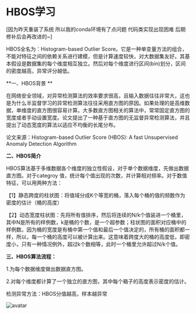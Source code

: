 
# HBOS学习

[因为昨天重装了系统 所以我的conda环境有了点问题 代码类实现出现困难 后期修补后会再改进的~] 

HBOS全名为：Histogram-based Outlier Score。它是⼀种单变量⽅法的组合，不能对特征之间的依赖关系进⾏建模，但是计算速度较快，对⼤数据集友好。其基本假设是数据集的每个维度相互独⽴。然后对每个维度进⾏区间(bin)划分，区间的密度越⾼，异常评分越低。

**一、HBOS背景 **

在网络安全领域，对异常检测算法的效率要求很高，且输入数据往往非常大，这也是为什么半监督学习的异常检测算法往往采用直方图的原因。如果处理的是高维数据，单维度的直方图很容易计算。大多数直方图相关的算法中，常常固定直方图的宽度或者手动设置宽度。论文提出了一种基于直方图的无监督异常检测算法，并且提出了动态宽度的算法以适应不均衡的长尾分布。 

论文来源：Histogram-based Outlier Score (HBOS): A fast Unsupervised Anomaly Detection Algorithm

**二、HBOS简介**

HBOS算法基于多维数据各个维度的独立性假设，对于单个数据维度，先做出数据直方图。对于categroy 值，统计每个值出现的次数，并计算相对频率。对于数值特征，可以用两种方法： 

【1】静态跨度的柱状图：将值域分成K个等宽的桶，落入每个桶的值的频数作为密度的估计（桶的高度） 

【2】动态宽度柱状图：先将所有值排序，然后将连续的N/k个值装进一个桶里，其中N是所有的样例数，k是桶的个数，是一个超参数；柱状图的面积对应桶中的样例数。因为桶的宽度是有桶中第一个值和最后一个值决定的，所有桶的面积都一样，所以，每一个桶的高度可以被计算出来。这意味着跨度大的桶的高度低，即密度小，只有一种情况例外，超过k个数相等，此时一个桶里允许超过N/k个值。

**三、HBOS算法流程：**

1.为每个数据维度做出数据直⽅图。 

2.对每个维度都计算了⼀个独⽴的直⽅图，其中每个箱⼦的⾼度表示密度的估计。

检测异常方法：HBOS分值越高，样本越异常

![avatar](https://github.com/longchenga/Overview-of-Abnormal-Detection-/blob/main/2Statistics/HBOS.png)
